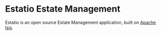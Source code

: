 Estatio Estate Management
=========================

Estatio is an open source Estate Management application, built on [Apache Isis](http://isis.apache.org).




